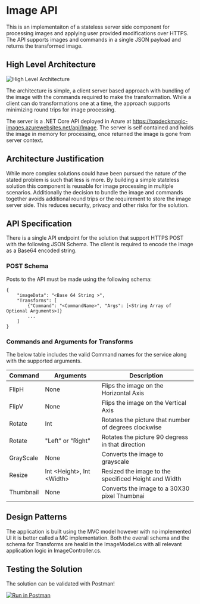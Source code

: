 # Image API

This is an implementaiton of a stateless server side component for processing images and applying user provided modifications over HTTPS.  The API supports images and commands in a single JSON payload and returns the transformed image.

## High Level Architecture

![High Level Architecture](repo/blob/master/docs/HighLevel.svg")

The architecture is simple, a client server based approach with bundling of the image with the commands required to make the transformation.  While a client can do transformations one at a time, the approach supports minimizing round trips for image processing.

The server is a .NET Core API deployed in Azure at <https://topdeckmagic-images.azurewebsites.net/api/Image>.  The server is self contained and holds the image in memory for processing, once returned the image is gone from server context.

## Architecture Justification

While more complex solutions could have been pursued the nature of the stated problem is such that less is more.  By building a simple stateless solution this component is reusable for image processing in multiple scenarios.  Additionally the decision to bundle the image and commands together avoids additional round trips or the requirement to store the image server side.  This reduces security, privacy and other risks for the solution.

## API Specification

There is a single API endpoint for the solution that support HTTPS POST with the following JSON Schema.  The client is required to encode the image as a Base64 encoded string.

### POST Schema

Posts to the API must be made using the following schema:

```
{
    "imageData": "<Base 64 String >",
    "Transforms": [
        {"Command": "<CommandName>", "Args": [<String Array of Optional Arguments>]}
        ...
    ]
}
```

### Commands and Arguments for Transforms

The below table includes the valid Command names for the service along with the supported arguments.

| Command   | Arguments                   | Description                                          |
|-----------|-----------------------------|------------------------------------------------------|
| FlipH     | None                        | Flips the image on the Horizontal Axis               |
| FlipV     | None                        | Flips the image on the Vertical Axis                 |
| Rotate    | Int                         | Rotates the picture that number of degrees clockwise |
| Rotate    | "Left" or "Right"           | Rotates the picture 90 degress in that direction     |
| GrayScale | None                        | Converts the image to grayscale                      |
| Resize    | Int \<Height>, Int \<Width> | Resized the image to the specificed Height and Width |
| Thumbnail | None                        | Converts the image to a 30X30 pixel Thumbnai         |

## Design Patterns

The application is built using the MVC model however with no implemented UI it is better called a MC implementation.  Both the overall schema and the schema for Transforms are heald in the ImageModel.cs with all relevant application logic in ImageController.cs.

## Testing the Solution

The solution can be validated with Postman!

[![Run in Postman](https://run.pstmn.io/button.svg)](https://app.getpostman.com/run-collection/d5b4a3a2e8fb7565334c)